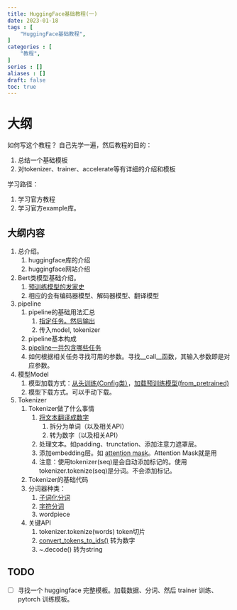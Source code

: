 ```yaml
---
title: HuggingFace基础教程(一)
date: 2023-01-18
tags : [
	"HuggingFace基础教程",
]
categories : [
	"教程",
]
series : []
aliases : []
draft: false
toc: true
---
```


# 大纲
如何写这个教程？
自己先学一遍，然后教程的目的：
1. 总结一个基础模板
2. 对tokenizer、trainer、accelerate等有详细的介绍和模板

学习路径：
1. 学习官方教程
2. 学习官方example库。

## 大纲内容
1. 总介绍。
	1. huggingface库的介绍
	2. huggingface网站介绍
2. Bert类模型基础介绍。
	1. [预训练模型的发家史](https://huggingface.co/course/zh-CN/chapter1/4?fw=pt)
	2. 相应的会有编码器模型、解码器模型、翻译模型
3. pipeline
	1. pipeline的基础用法汇总
		1. [指定任务。然后输出](https://huggingface.co/course/zh-CN/chapter1/3?fw=pt#:~:text=%E4%BD%BF%E6%88%91%E4%BB%AC%E8%83%BD%E5%A4%9F-,%E9%80%9A%E8%BF%87%E7%9B%B4%E6%8E%A5%E8%BE%93%E5%85%A5%E4%BB%BB%E4%BD%95%E6%96%87%E6%9C%AC%E5%B9%B6%E8%8E%B7%E5%BE%97%E6%9C%80%E7%BB%88%E7%9A%84%E7%AD%94%E6%A1%88%EF%BC%9A,-Copied)
		2. 传入model, tokenizer
	2. pipeline基本构成
	3. [pipeline一共包含哪些任务](https://huggingface.co/docs/transformers/main_classes/pipelines#transformers.pipeline.task)
	4. 如何根据相关任务寻找可用的参数。寻找__call__函数，其输入参数即是对应参数。
4. 模型Model
	1. 模型加载方式：[从头训练(Config类）](https://huggingface.co/course/zh-CN/chapter2/3?fw=pt#:~:text=%E4%BB%8E%E9%BB%98%E8%AE%A4%E9%85%8D%E7%BD%AE%E5%88%9B%E5%BB%BA%E6%A8%A1%E5%9E%8B%E4%BC%9A%E4%BD%BF%E7%94%A8%E9%9A%8F%E6%9C%BA%E5%80%BC%E5%AF%B9%E5%85%B6%E8%BF%9B%E8%A1%8C%E5%88%9D%E5%A7%8B%E5%8C%96%EF%BC%9A)，[加载预训练模型(from_pretrained)](<https://huggingface.co/course/zh-CN/chapter2/3?fw=pt#:~:text=%E6%88%91%E4%BB%AC%E5%8F%AF%E4%BB%A5%E4%BD%BF%E7%94%A8-,from_pretrained(),-%E6%96%B9%E6%B3%95%EF%BC%9A>)
	2. 模型下载方式。可以手动下载。
5. Tokenizer
	1. Tokenizer做了什么事情
		1. [将文本翻译成数字](<https://huggingface.co/course/zh-CN/chapter2/4?fw=pt#:~:text=%E6%96%87%E6%9C%AC%E7%BF%BB%E8%AF%91%E6%88%90%E6%95%B0%E5%AD%97%E8%A2%AB%E7%A7%B0%E4%B8%BA%E7%BC%96%E7%A0%81(encoding).%E7%BC%96%E7%A0%81%E5%88%86%E4%B8%A4%E6%AD%A5%E5%AE%8C%E6%88%90>)
			1. 拆分为单词（以及相关API）
			2. 转为数字（以及相关API）
		2. 处理文本。如padding、trunctation、添加注意力遮罩层。
		3. 添加embedding层。如 [attention mask](https://huggingface.co/course/zh-CN/chapter2/5?fw=pt#:~:text=%E6%9D%A5%E5%AE%9E%E7%8E%B0%E7%9A%84%E3%80%82-,%E6%B3%A8%E6%84%8F%E5%8A%9B%E9%9D%A2%E5%85%B7,-Attention%20masks%E6%98%AF)。Attention Mask就是用
		4. 注意：使用tokenizer(seq)是会自动添加标记的。使用tokenizer.tokenize(seq)是分词。不会添加标记。
	2. Tokenizer的基础代码
	3. 分词器种类：
		1. [子词化分词](<https://huggingface.co/course/zh-CN/chapter2/4?fw=pt#:~:text=subword%20tokenization)%E3%80%82-,%E5%AD%90%E8%AF%8D%E6%A0%87%E8%AE%B0%E5%8C%96,-%E5%AD%90%E8%AF%8D%E5%88%86%E8%AF%8D>)
		2. [字符分词](https://huggingface.co/course/zh-CN/chapter2/4?fw=pt#characterbased)
		3. wordpiece
	4. 关键API
		1. tokenizer.tokenize(words) token切片
		2. [convert_tokens_to_ids()](https://huggingface.co/course/zh-CN/chapter2/4?fw=pt#token-id) 转为数字
		3. ~.decode() 转为string


## TODO
- [ ] 寻找一个 huggingface 完整模板。加载数据、分词、然后 trainer 训练、pytorch 训练模板。
